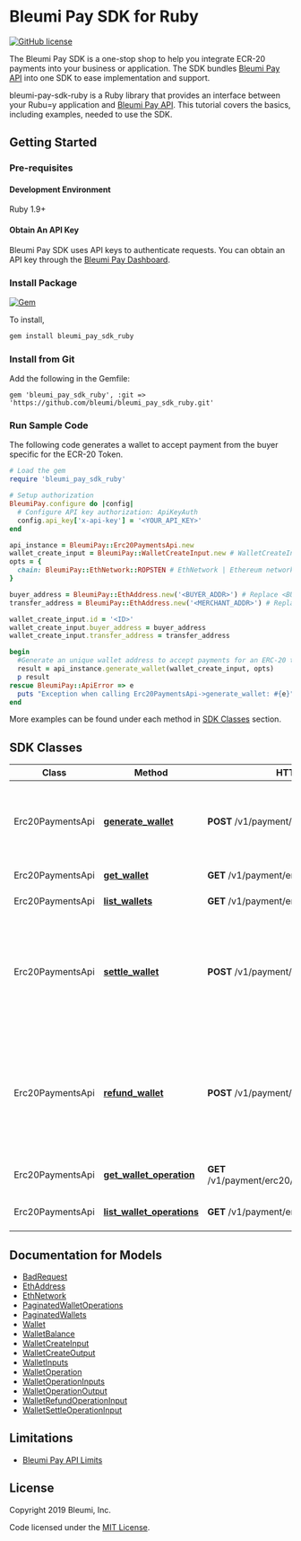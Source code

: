 # Bleumi Pay SDK for Ruby

[![GitHub license](https://img.shields.io/badge/license-MIT-blue.svg?style=flat-square)](https://raw.githubusercontent.com/bleumi/bleumi-pay-sdk-ruby/master/LICENSE.txt)

The Bleumi Pay SDK is a one-stop shop to help you integrate ECR-20 payments into your business or application. The SDK bundles [Bleumi Pay API](https://pay.bleumi.com/docs/#introduction) into one SDK to ease implementation and support.

bleumi-pay-sdk-ruby is a Ruby library that provides an interface between your Rubu=y application and [Bleumi Pay API](https://pay.bleumi.com/docs/#introduction). This tutorial covers the basics, including examples, needed to use the SDK.

## Getting Started

### Pre-requisites

#### Development Environment

Ruby 1.9+

#### Obtain An API Key

Bleumi Pay SDK uses API keys to authenticate requests. You can obtain an API key through the [Bleumi Pay Dashboard](https://pay.bleumi.com/app/).

### Install Package

[![Gem](https://img.shields.io/gem/v/bleumi_pay_sdk_ruby.svg?style=flat)](http://rubygems.org/gems/bleumi_pay_sdk_ruby)


To install,
```bash
gem install bleumi_pay_sdk_ruby
```

### Install from Git

Add the following in the Gemfile:

    gem 'bleumi_pay_sdk_ruby', :git => 'https://github.com/bleumi/bleumi_pay_sdk_ruby.git'


### Run Sample Code

The following code generates a wallet to accept payment from the buyer specific for the ECR-20 Token.

```ruby
# Load the gem
require 'bleumi_pay_sdk_ruby'

# Setup authorization
BleumiPay.configure do |config|
  # Configure API key authorization: ApiKeyAuth
  config.api_key['x-api-key'] = '<YOUR_API_KEY>'
end

api_instance = BleumiPay::Erc20PaymentsApi.new
wallet_create_input = BleumiPay::WalletCreateInput.new # WalletCreateInput |
opts = {
  chain: BleumiPay::EthNetwork::ROPSTEN # EthNetwork | Ethereum network in which wallet is to be created.
}

buyer_address = BleumiPay::EthAddress.new('<BUYER_ADDR>') # Replace <BUYER_ADDR> with the Buyer's Enthereum Network Address
transfer_address = BleumiPay::EthAddress.new('<MERCHANT_ADDR>') # Replace <MERCHANT_ADDR> with the Merchant's Enthereum Network Address

wallet_create_input.id = '<ID>'
wallet_create_input.buyer_address = buyer_address
wallet_create_input.transfer_address = transfer_address

begin
  #Generate an unique wallet address to accept payments for an ERC-20 token from a buyer
  result = api_instance.generate_wallet(wallet_create_input, opts)
  p result
rescue BleumiPay::ApiError => e
  puts "Exception when calling Erc20PaymentsApi->generate_wallet: #{e}"
end

```

More examples can be found under each method in [SDK Classes](#sdk-classes) section.

## SDK Classes

Class | Method | HTTP request | Description
------------ | ------------- | ------------- | -------------
Erc20PaymentsApi | [**generate_wallet**](docs/Erc20PaymentsApi.md#generate_wallet) | **POST** /v1/payment/erc20/wallet | Generates an unique wallet address to accept payments for an ERC-20 token.
Erc20PaymentsApi | [**get_wallet**](docs/Erc20PaymentsApi.md#get_wallet) | **GET** /v1/payment/erc20/wallet/{id} | Retrieve a wallet.
Erc20PaymentsApi | [**list_wallets**](docs/Erc20PaymentsApi.md#list_wallets) | **GET** /v1/payment/erc20/wallet | Retrieve all wallets.
Erc20PaymentsApi | [**settle_wallet**](docs/Erc20PaymentsApi.md#settle_wallet) | **POST** /v1/payment/erc20/wallet/{id}/settle | This method settles a specific amount of an ERC-20 token of a wallet to the transferAddress specified during [Generate Wallet](/docs/Erc20PaymentsApi.md#generatewallet)
Erc20PaymentsApi | [**refund_wallet**](docs/Erc20PaymentsApi.md#refund_wallet) | **POST** /v1/payment/erc20/wallet/{id}/refund | This method refunds the balance of an ERC-20 token of a wallet to the buyerAddress specified during [Generate Wallet](/docs/Erc20PaymentsApi.md#generatewallet).
Erc20PaymentsApi | [**get_wallet_operation**](docs/Erc20PaymentsApi.md#get_wallet_operation) | **GET** /v1/payment/erc20/wallet/{id}/operation/{txid} | Retrieve an operation of a wallet
Erc20PaymentsApi | [**list_wallet_operations**](docs/Erc20PaymentsApi.md#list_wallet_operations) | **GET** /v1/payment/erc20/wallet/{id}/operation | Retrieve all operations of a wallet.

## Documentation for Models

 - [BadRequest](docs/BadRequest.md)
 - [EthAddress](docs/EthAddress.md)
 - [EthNetwork](docs/EthNetwork.md)
 - [PaginatedWalletOperations](docs/PaginatedWalletOperations.md)
 - [PaginatedWallets](docs/PaginatedWallets.md)
 - [Wallet](docs/Wallet.md)
 - [WalletBalance](docs/WalletBalance.md)
 - [WalletCreateInput](docs/WalletCreateInput.md)
 - [WalletCreateOutput](docs/WalletCreateOutput.md)
 - [WalletInputs](docs/WalletInputs.md)
 - [WalletOperation](docs/WalletOperation.md)
 - [WalletOperationInputs](docs/WalletOperationInputs.md)
 - [WalletOperationOutput](docs/WalletOperationOutput.md)
 - [WalletRefundOperationInput](docs/WalletRefundOperationInput.md)
 - [WalletSettleOperationInput](docs/WalletSettleOperationInput.md)

## Limitations

 - [Bleumi Pay API Limits](https://pay.bleumi.com/docs/#api-limits)

## License

Copyright 2019 Bleumi, Inc.

Code licensed under the [MIT License](License.md).
